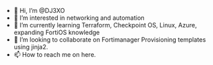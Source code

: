 - 👋 Hi, I’m @DJ3XO
- 👀 I’m interested in networking and automation
- 🌱 I’m currently learning Terraform, Checkpoint OS, Linux, Azure, expanding FortiOS knowledge
- 💞️ I’m looking to collaborate on Fortimanager Provisioning templates using jinja2.
- 📫 How to reach me on here. 

<!---
DJ3XO/DJ3XO is a ✨ special ✨ repository because its `README.md` (this file) appears on your GitHub profile.
You can click the Preview link to take a look at your changes.
--->
